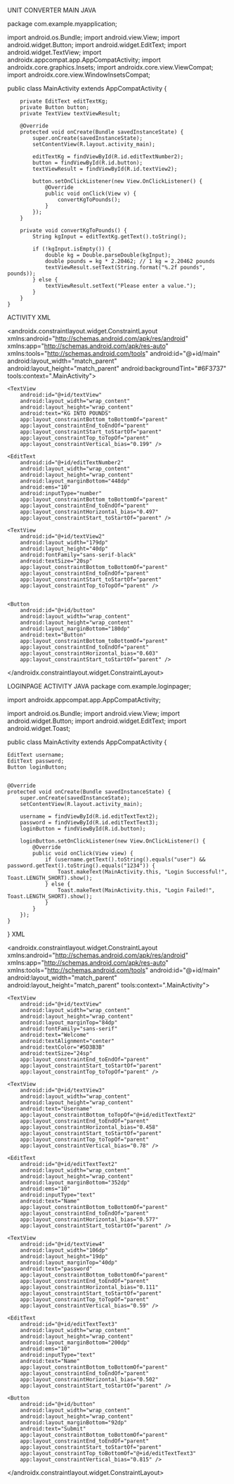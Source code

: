 UNIT CONVERTER
MAIN JAVA

package com.example.myapplication;

import android.os.Bundle;
import android.view.View;
import android.widget.Button;
import android.widget.EditText;
import android.widget.TextView;
import androidx.appcompat.app.AppCompatActivity;
import androidx.core.graphics.Insets;
import androidx.core.view.ViewCompat;
import androidx.core.view.WindowInsetsCompat;

public class MainActivity extends AppCompatActivity {


        private EditText editTextKg;
        private Button button;
        private TextView textViewResult;

        @Override
        protected void onCreate(Bundle savedInstanceState) {
            super.onCreate(savedInstanceState);
            setContentView(R.layout.activity_main);

            editTextKg = findViewById(R.id.editTextNumber2);
            button = findViewById(R.id.button);
            textViewResult = findViewById(R.id.textView2);

            button.setOnClickListener(new View.OnClickListener() {
                @Override
                public void onClick(View v) {
                    convertKgToPounds();
                }
            });
        }

        private void convertKgToPounds() {
            String kgInput = editTextKg.getText().toString();

            if (!kgInput.isEmpty()) {
                double kg = Double.parseDouble(kgInput);
                double pounds = kg * 2.20462; // 1 kg = 2.20462 pounds
                textViewResult.setText(String.format("%.2f pounds", pounds));
            } else {
                textViewResult.setText("Please enter a value.");
            }
        }
    }

ACTIVITY XML

<?xml version="1.0" encoding="utf-8"?>
<androidx.constraintlayout.widget.ConstraintLayout xmlns:android="http://schemas.android.com/apk/res/android"
    xmlns:app="http://schemas.android.com/apk/res-auto"
    xmlns:tools="http://schemas.android.com/tools"
    android:id="@+id/main"
    android:layout_width="match_parent"
    android:layout_height="match_parent"
    android:backgroundTint="#6F3737"
    tools:context=".MainActivity">

    <TextView
        android:id="@+id/textView"
        android:layout_width="wrap_content"
        android:layout_height="wrap_content"
        android:text="KG INTO POUNDS"
        app:layout_constraintBottom_toBottomOf="parent"
        app:layout_constraintEnd_toEndOf="parent"
        app:layout_constraintStart_toStartOf="parent"
        app:layout_constraintTop_toTopOf="parent"
        app:layout_constraintVertical_bias="0.199" />

    <EditText
        android:id="@+id/editTextNumber2"
        android:layout_width="wrap_content"
        android:layout_height="wrap_content"
        android:layout_marginBottom="448dp"
        android:ems="10"
        android:inputType="number"
        app:layout_constraintBottom_toBottomOf="parent"
        app:layout_constraintEnd_toEndOf="parent"
        app:layout_constraintHorizontal_bias="0.497"
        app:layout_constraintStart_toStartOf="parent" />

    <TextView
        android:id="@+id/textView2"
        android:layout_width="179dp"
        android:layout_height="40dp"
        android:fontFamily="sans-serif-black"
        android:textSize="20sp"
        app:layout_constraintBottom_toBottomOf="parent"
        app:layout_constraintEnd_toEndOf="parent"
        app:layout_constraintStart_toStartOf="parent"
        app:layout_constraintTop_toTopOf="parent" />


    <Button
        android:id="@+id/button"
        android:layout_width="wrap_content"
        android:layout_height="wrap_content"
        android:layout_marginBottom="180dp"
        android:text="Button"
        app:layout_constraintBottom_toBottomOf="parent"
        app:layout_constraintEnd_toEndOf="parent"
        app:layout_constraintHorizontal_bias="0.603"
        app:layout_constraintStart_toStartOf="parent" />

</androidx.constraintlayout.widget.ConstraintLayout>


LOGINPAGE
ACTIVITY JAVA
package com.example.loginpager;

import androidx.appcompat.app.AppCompatActivity;

import android.os.Bundle;
import android.view.View;
import android.widget.Button;
import android.widget.EditText;
import android.widget.Toast;

public class MainActivity extends AppCompatActivity {

    EditText username;
    EditText password;
    Button loginButton;


    @Override
    protected void onCreate(Bundle savedInstanceState) {
        super.onCreate(savedInstanceState);
        setContentView(R.layout.activity_main);

        username = findViewById(R.id.editTextText2);
        password = findViewById(R.id.editTextText3);
        loginButton = findViewById(R.id.button);

        loginButton.setOnClickListener(new View.OnClickListener() {
            @Override
            public void onClick(View view) {
                if (username.getText().toString().equals("user") && password.getText().toString().equals("1234")) {
                    Toast.makeText(MainActivity.this, "Login Successful!", Toast.LENGTH_SHORT).show();
                } else {
                    Toast.makeText(MainActivity.this, "Login Failed!", Toast.LENGTH_SHORT).show();
                }
            }
        });
    }
}
 XML
<?xml version="1.0" encoding="utf-8"?>
<androidx.constraintlayout.widget.ConstraintLayout xmlns:android="http://schemas.android.com/apk/res/android"
    xmlns:app="http://schemas.android.com/apk/res-auto"
    xmlns:tools="http://schemas.android.com/tools"
    android:id="@+id/main"
    android:layout_width="match_parent"
    android:layout_height="match_parent"
    tools:context=".MainActivity">

    <TextView
        android:id="@+id/textView"
        android:layout_width="wrap_content"
        android:layout_height="wrap_content"
        android:layout_marginTop="84dp"
        android:fontFamily="sans-serif"
        android:text="Welcome"
        android:textAlignment="center"
        android:textColor="#5D3B3B"
        android:textSize="24sp"
        app:layout_constraintEnd_toEndOf="parent"
        app:layout_constraintStart_toStartOf="parent"
        app:layout_constraintTop_toTopOf="parent" />

    <TextView
        android:id="@+id/textView3"
        android:layout_width="wrap_content"
        android:layout_height="wrap_content"
        android:text="Username"
        app:layout_constraintBottom_toTopOf="@+id/editTextText2"
        app:layout_constraintEnd_toEndOf="parent"
        app:layout_constraintHorizontal_bias="0.458"
        app:layout_constraintStart_toStartOf="parent"
        app:layout_constraintTop_toTopOf="parent"
        app:layout_constraintVertical_bias="0.78" />

    <EditText
        android:id="@+id/editTextText2"
        android:layout_width="wrap_content"
        android:layout_height="wrap_content"
        android:layout_marginBottom="352dp"
        android:ems="10"
        android:inputType="text"
        android:text="Name"
        app:layout_constraintBottom_toBottomOf="parent"
        app:layout_constraintEnd_toEndOf="parent"
        app:layout_constraintHorizontal_bias="0.577"
        app:layout_constraintStart_toStartOf="parent" />

    <TextView
        android:id="@+id/textView4"
        android:layout_width="106dp"
        android:layout_height="19dp"
        android:layout_marginTop="40dp"
        android:text="password"
        app:layout_constraintBottom_toBottomOf="parent"
        app:layout_constraintEnd_toEndOf="parent"
        app:layout_constraintHorizontal_bias="0.111"
        app:layout_constraintStart_toStartOf="parent"
        app:layout_constraintTop_toTopOf="parent"
        app:layout_constraintVertical_bias="0.59" />

    <EditText
        android:id="@+id/editTextText3"
        android:layout_width="wrap_content"
        android:layout_height="wrap_content"
        android:layout_marginBottom="200dp"
        android:ems="10"
        android:inputType="text"
        android:text="Name"
        app:layout_constraintBottom_toBottomOf="parent"
        app:layout_constraintEnd_toEndOf="parent"
        app:layout_constraintHorizontal_bias="0.502"
        app:layout_constraintStart_toStartOf="parent" />

    <Button
        android:id="@+id/button"
        android:layout_width="wrap_content"
        android:layout_height="wrap_content"
        android:layout_marginBottom="92dp"
        android:text="Submit"
        app:layout_constraintBottom_toBottomOf="parent"
        app:layout_constraintEnd_toEndOf="parent"
        app:layout_constraintStart_toStartOf="parent"
        app:layout_constraintTop_toBottomOf="@+id/editTextText3"
        app:layout_constraintVertical_bias="0.815" />

</androidx.constraintlayout.widget.ConstraintLayout>

